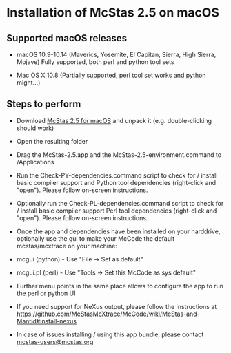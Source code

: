 # Installation of McStas 2.5 on macOS 

## Supported macOS releases
* macOS 10.9-10.14 (Maverics, Yosemite, El Capitan, Sierra, High
  Sierra, Mojave) Fully supported, both perl and python tool sets

* Mac OS X 10.8 (Partially supported, perl tool set works and python might...)

## Steps to perform

* Download
  [McStas 2.5 for macOS](http://download.mcstas.org/current/mac/mcstas-2.5.tgz)
  and unpack it (e.g. double-clicking should work)

* Open the resulting folder

* Drag the McStas-2.5.app and the McStas-2.5-environment.command to
/Applications

* Run the Check-PY-dependencies.command script to check for / install
  basic compiler support and  Python tool dependencies (right-click and "open"). Please follow
  on-screen instructions.

* Optionally run the Check-PL-dependencies.command script to check for
  / install basic compiler support  Perl tool dependencies (right-click and "open"). Please follow
  on-screen instructions.

* Once the app and dependencies have been installed on your harddrive, optionally use the gui to make your McCode
the default mcstas/mcxtrace on your machine:
 * mcgui    (python) - Use "File -> Set as default"
 * mcgui.pl (perl)   - Use "Tools -> Set this McCode as sys default"
 * Further menu points in the same place allows to configure the app to run the perl or python UI

* If you need support for NeXus output, please follow the instructions
  at https://github.com/McStasMcXtrace/McCode/wiki/McStas-and-Mantid#install-nexus

* In case of issues installing / using this app bundle, please contact mcstas-users@mcstas.org
